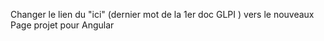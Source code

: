 Changer le lien du "ici" (dernier mot de la 1er doc GLPI ) vers le nouveaux
Page projet pour Angular